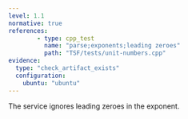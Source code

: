 ```yaml
---
level: 1.1
normative: true
references:
        - type: cpp_test
          name: "parse;exponents;leading zeroes"
          path: "TSF/tests/unit-numbers.cpp"
evidence:
  type: "check_artifact_exists"
  configuration:
    ubuntu: "ubuntu"
---
```


The service ignores leading zeroes in the exponent.